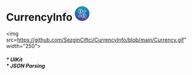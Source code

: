 # CurrencyInfo <img src="https://github.com/SezginCiftci/CurrencyInfo/blob/main/transaction-1024.png" width="40">

<img src=https://github.com/SezginCiftci/CurrencyInfo/blob/main/Currency.gif" width="250">

##### * UIKit <br/> * JSON Parsing 
